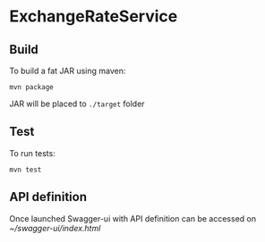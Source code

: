 # ExchangeRateService

## Build 
To build a fat JAR using maven:
```
mvn package
```
JAR will be placed to `./target` folder

## Test 
To run tests:
```
mvn test
```
## API definition
Once launched Swagger-ui with API definition can be accessed on *~/swagger-ui/index.html*
